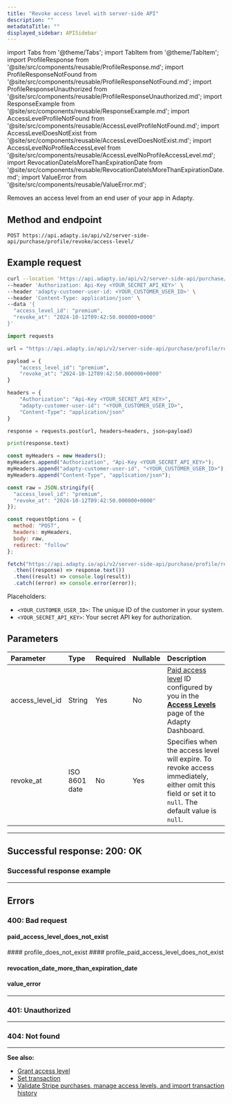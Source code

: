 ```yaml
---
title: "Revoke access level with server-side API"
description: ""
metadataTitle: ""
displayed_sidebar: APISidebar
---
```




import Tabs from '@theme/Tabs'; 
import TabItem from '@theme/TabItem'; 
import ProfileResponse from '@site/src/components/reusable/ProfileResponse.md';
import ProfileResponseNotFound from '@site/src/components/reusable/ProfileResponseNotFound.md';
import ProfileResponseUnauthorized from '@site/src/components/reusable/ProfileResponseUnauthorized.md';
import ResponseExample from '@site/src/components/reusable/ResponseExample.md';
import AccessLevelProfileNotFound from '@site/src/components/reusable/AccessLevelProfileNotFound.md';
import AccessLevelDoesNotExist from '@site/src/components/reusable/AccessLevelDoesNotExist.md';
import AccessLevelNoProfileAccessLevel from '@site/src/components/reusable/AccessLevelNoProfileAccessLevel.md';
import RevocationDateIsMoreThanExpirationDate from '@site/src/components/reusable/RevocationDateIsMoreThanExpirationDate.md';
import ValueError from '@site/src/components/reusable/ValueError.md';

Removes an access level from an end user of your app in Adapty.

## Method and endpoint

```http
POST https://api.adapty.io/api/v2/server-side-api/purchase/profile/revoke/access-level/
```

## Example request

<Tabs groupId="api-lang" queryString>  
<TabItem value="curl" label="cURL" default>  

```bash showLineNumbers
curl --location 'https://api.adapty.io/api/v2/server-side-api/purchase/profile/revoke/access-level/' \
--header 'Authorization: Api-Key <YOUR_SECRET_API_KEY>' \
--header 'adapty-customer-user-id: <YOUR_CUSTOMER_USER_ID>' \
--header 'Content-Type: application/json' \
--data '{
  "access_level_id": "premium",
  "revoke_at": "2024-10-12T09:42:50.000000+0000"
}'
```

</TabItem>  
<TabItem value="python" label="Python" default>  

```python showLineNumbers
import requests

url = "https://api.adapty.io/api/v2/server-side-api/purchase/profile/revoke/access-level/"

payload = {
    "access_level_id": "premium",
    "revoke_at": "2024-10-12T09:42:50.000000+0000"
}

headers = {
    "Authorization": "Api-Key <YOUR_SECRET_API_KEY>",
    "adapty-customer-user-id": "<YOUR_CUSTOMER_USER_ID>",
    "Content-Type": "application/json"
}

response = requests.post(url, headers=headers, json=payload)

print(response.text)
```

</TabItem>  
<TabItem value="js" label="JavaScript" default>  

```javascript showLineNumbers
const myHeaders = new Headers();
myHeaders.append("Authorization", "Api-Key <YOUR_SECRET_API_KEY>");
myHeaders.append("adapty-customer-user-id", "<YOUR_CUSTOMER_USER_ID>");
myHeaders.append("Content-Type", "application/json");

const raw = JSON.stringify({
  "access_level_id": "premium",
  "revoke_at": "2024-10-12T09:42:50.000000+0000"
});

const requestOptions = {
  method: "POST",
  headers: myHeaders,
  body: raw,
  redirect: "follow"
};

fetch("https://api.adapty.io/api/v2/server-side-api/purchase/profile/revoke/access-level/", requestOptions)
  .then((response) => response.text())
  .then((result) => console.log(result))
  .catch((error) => console.error(error));
```

</TabItem>  
</Tabs>

Placeholders: 

- `<YOUR_CUSTOMER_USER_ID>`: The unique ID of the customer in your system.
- `<YOUR_SECRET_API_KEY>`: Your secret API key for authorization.

## Parameters

| Parameter       | Type          | Required | Nullable | Description                                                  |
| :-------------- | :------------ | -------- | -------- | :----------------------------------------------------------- |
| access_level_id | String        | Yes      | No       | [Paid access level](access-level) ID configured by you in the [**Access Levels**](https://app.adapty.io/access-levels) page of the Adapty Dashboard. |
| revoke_at       | ISO 8601 date | No       | Yes      | Specifies when the access level will expire. To revoke access immediately, either omit this field or set it to `null`. The default value is `null`. |

---

## Successful response: 200: OK

<ProfileResponse />

### Successful response example

<ResponseExample />  

---

## Errors

### 400: Bad request

#### paid_access_level_does_not_exist
<AccessLevelDoesNotExist />
#### profile_does_not_exist
<AccessLevelProfileNotFound />  
#### profile_paid_access_level_does_not_exist
<AccessLevelNoProfileAccessLevel />

#### revocation_date_more_than_expiration_date

<RevocationDateIsMoreThanExpirationDate />

#### value_error

<ValueError />

---

### 401: Unauthorized

<ProfileResponseUnauthorized />  

---

### 404: Not found

<ProfileResponseNotFound />  



---

**See also:**

- [Grant access level](api-adapty#/operations/grantAccessLevel)
- [Set transaction](api-adapty#/operations/setTransaction)
- [Validate Stripe purchases, manage access levels, and import transaction history](api-adapty#/operations/validateStripePurchase)
